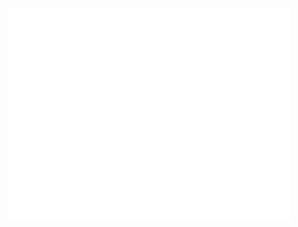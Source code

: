 <a href="#">
<img src="https://raw.githubusercontent.com/heyjoeway/heyjoeway/main/win98.svg" />
</a>
